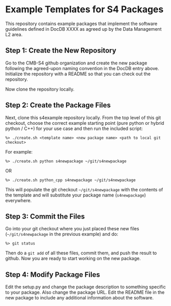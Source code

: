 # Example Templates for S4 Packages

This repository contains example packages that implement the software guidelines defined
in DocDB XXXX as agreed up by the Data Management L2 area.

## Step 1:  Create the New Repository

Go to the CMB-S4 github organization and create the new package following the
agreed-upon naming convention in the DocDB entry above.  Initialize the repository with
a README so that you can check out the repository.

Now clone the repository locally.

## Step 2:  Create the Package Files

Next, clone this s4example repository locally.  From the top level of this git checkout,
choose the correct example starting point (pure python or hybrid python / C++) for your
use case and then run the included script:

    %> ./create.sh <template name> <new package name> <path to local git checkout>

For example:

    %> ./create.sh python s4newpackage ~/git/s4newpackage

OR

    %> ./create.sh python_cpp s4newpackage ~/git/s4newpackage

This will populate the git checkout `~/git/s4newpackage` with the contents of the
template and will substitute your package name (`s4newpackage`) everywhere.

## Step 3:  Commit the Files

Go into your git checkout where you just placed these new files (`~/git/s4newpackage` in
the previous example) and do:

    %> git status

Then do a `git add` of all these files, commit them, and push the result to github.  Now
you are ready to start working on the new package.  

## Step 4:  Modify Package Files

Edit the setup.py and change the package description to something specific to your
package.  Also change the package URL.  Edit the README file in the new package to
include any additional information about the software.
